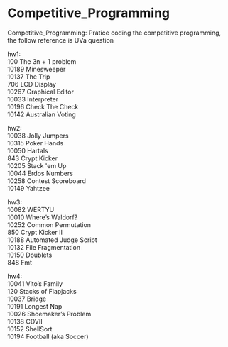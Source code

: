 # Competitive_Programming
Competitive_Programming: Pratice coding the competitive programming, the follow reference is UVa question

hw1:  
100 The 3n + 1 problem  
10189 Minesweeper  
10137 The Trip  
706 LCD Display  
10267 Graphical Editor  
10033 Interpreter  
10196 Check The Check  
10142 Australian Voting  

hw2:  
10038 Jolly Jumpers  
10315 Poker Hands  
10050 Hartals  
843 Crypt Kicker  
10205 Stack 'em Up  
10044 Erdos Numbers  
10258 Contest Scoreboard  
10149 Yahtzee  

hw3:  
10082 WERTYU  
10010 Where’s Waldorf?  
10252 Common Permutation  
850 Crypt Kicker II  
10188 Automated Judge Script  
10132 File Fragmentation  
10150 Doublets  
848 Fmt  

hw4:  
10041 Vito’s Family  
120 Stacks of Flapjacks  
10037 Bridge  
10191 Longest Nap  
10026 Shoemaker’s Problem  
10138 CDVII  
10152 ShellSort  
10194 Football (aka Soccer)  
